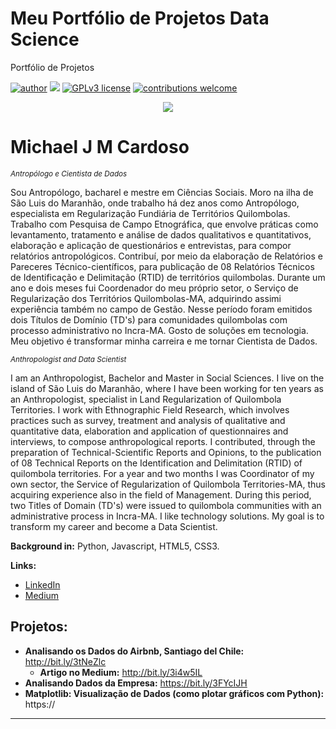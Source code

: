 # Meu Portfólio de Projetos Data Science
Portfólio de Projetos

[![author](https://img.shields.io/badge/author-michaelcardoso-red.svg)](https://www.linkedin.com/in/michael-cardoso-84a9a0b2/) [![](https://img.shields.io/badge/python-3.7+-blue.svg)](https://www.python.org/downloads/release/python-365/) [![GPLv3 license](https://img.shields.io/badge/License-GPLv3-blue.svg)](http://perso.crans.org/besson/LICENSE.html) [![contributions welcome](https://img.shields.io/badge/contributions-welcome-brightgreen.svg?style=flat)](https://github.com/michaeljmcardoso/Portfolio-de-Projetos_DataScience)

<p align="center">
  <img src="https://images.unsplash.com/photo-1542903660-eedba2cda473?ixlib=rb-1.2.1&ixid=MnwxMjA3fDB8MHxzZWFyY2h8Mnx8ZGF0YXxlbnwwfHwwfHw%3D&auto=format&fit=crop&w=500&q=60" >
</p>

# Michael J M Cardoso
<sub>*Antropólogo e Cientista de Dados* </sub>

Sou Antropólogo, bacharel e mestre em Ciências Sociais. Moro na ilha de São Luis do Maranhão, onde trabalho há dez anos como Antropólogo, especialista em Regularização Fundiária de Territórios Quilombolas. Trabalho com Pesquisa de Campo Etnográfica, que envolve práticas como levantamento, tratamento e análise de dados qualitativos e quantitativos, elaboração e aplicação de questionários e entrevistas, para compor relatórios antropológicos.
Contribuí, por meio da elaboração de Relatórios e Pareceres Técnico-científicos, para publicação de 08 Relatórios Técnicos de Identificação e Delimitação (RTID) de territórios quilombolas. Durante um ano e dois meses fui Coordenador do meu próprio setor, o Serviço de Regularização dos Territórios Quilombolas-MA, adquirindo assimi experiência também no campo de Gestão. Nesse período foram emitidos dois Títulos de Domínio (TD's) para comunidades quilombolas com processo administrativo no Incra-MA. Gosto de soluções em tecnologia. Meu objetivo é transformar minha carreira e me tornar Cientista de Dados.

<sub>*Anthropologist and Data Scientist* </sub>

I am an Anthropologist, Bachelor and Master in Social Sciences. I live on the island of São Luis do Maranhão, where I have been working for ten years as an Anthropologist, specialist in Land Regularization of Quilombola Territories. I work with Ethnographic Field Research, which involves practices such as survey, treatment and analysis of qualitative and quantitative data, elaboration and application of questionnaires and interviews, to compose anthropological reports.
I contributed, through the preparation of Technical-Scientific Reports and Opinions, to the publication of 08 Technical Reports on the Identification and Delimitation (RTID) of quilombola territories. For a year and two months I was Coordinator of my own sector, the Service of Regularization of Quilombola Territories-MA, thus acquiring experience also in the field of Management. During this period, two Titles of Domain (TD's) were issued to quilombola communities with an administrative process in Incra-MA. I like technology solutions. My goal is to transform my career and become a Data Scientist.

**Background in:** Python, Javascript, HTML5, CSS3.

**Links:**
* [LinkedIn](https://www.linkedin.com/in/michael-cardoso-84a9a0b2/)
* [Medium](https://medium.com/@mjcursodatascience)


## Projetos:

* **Analisando os Dados do Airbnb, Santiago del Chile:** http://bit.ly/3tNeZlc
  * **Artigo no Medium:** http://bit.ly/3i4w5IL 
* **Analisando Dados da Empresa:** https://bit.ly/3FYcIJH
* **Matplotlib: Visualização de Dados (como plotar gráficos com Python):** https://

---

